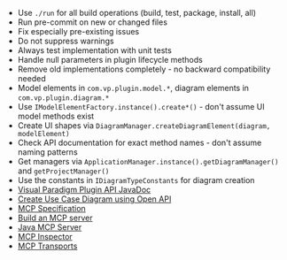 - Use `./run` for all build operations (build, test, package, install, all)
- Run pre-commit on new or changed files
- Fix especially pre-existing issues
- Do not suppress warnings
- Always test implementation with unit tests
- Handle null parameters in plugin lifecycle methods
- Remove old implementations completely - no backward compatibility needed
- Model elements in `com.vp.plugin.model.*`, diagram elements in `com.vp.plugin.diagram.*`
- Use `IModelElementFactory.instance().create*()` - don't assume UI model methods exist
- Create UI shapes via `DiagramManager.createDiagramElement(diagram, modelElement)`
- Check API documentation for exact method names - don't assume naming patterns
- Get managers via `ApplicationManager.instance().getDiagramManager()` and `getProjectManager()`
- Use the constants in `IDiagramTypeConstants` for diagram creation
- [Visual Paradigm Plugin API JavaDoc](https://www.visual-paradigm.com/support/documents/pluginjavadoc/overview-summary.html)
- [Create Use Case Diagram using Open API](knowhow.visual-paradigm.com/openapi/use-case-diagram/)
- [MCP Specification](https://modelcontextprotocol.io/specification/2025-06-18)
- [Build an MCP server](https://modelcontextprotocol.io/docs/develop/build-server)
- [Java MCP Server](https://modelcontextprotocol.io/sdk/java/mcp-server)
- [MCP Inspector](https://modelcontextprotocol.io/legacy/tools/inspector)
- [MCP Transports](https://modelcontextprotocol.io/specification/2025-06-18/basic/transports)
